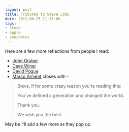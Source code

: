 ```yaml
---
layout: post
title: Tributes to Steve Jobs
date: 2011-08-25 11:15:00
tags: 
- steve
- apple
- anecdotes
---
```


Here are a few more reflections from people I read:

- [John Gruber](http://daringfireball.net/2011/08/resigned)
- [Dave Winer](http://scripting.com/stories/2011/08/25/thanksSteve.html)
- [David Pogue](http://pogue.blogs.nytimes.com/2011/08/25/steve-jobs-reshaped-industries/)
- [Marco Arment](http://www.marco.org/2011/08/24/steve-jobs-resigns-as-apple-ceo) closes with -

> Steve, if for some crazy reason you're reading this:
>
> You've defined a generation and changed the world.
>
> Thank you.
>
> We wish you the best.

May be I'll add a few more as they pop up.
